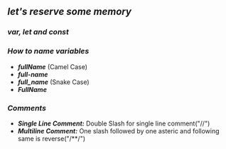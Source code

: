## _let's reserve some memory_

### _var, let and const_

### _How to name variables_
- _**fullName**_ (Camel Case)
- _**full-name**_
- _**full_name**_ (Snake Case)
- _**FullName**_

### _Comments_
- **_Single Line Comment:_** Double Slash for single line comment("//")
- **_Multiline Comment:_** One slash followed by one asteric and following same is reverse("/**/")

